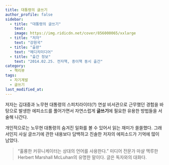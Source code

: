 ```yaml
---
title: 대통령의 글쓰기
author_profile: false
sidebar:
  - title: "대통령의 글쓰기"
    text:
    image: https://img.ridicdn.net/cover/856000065/xxlarge
  - title: "저자"
    text: "강원국"
  - title: "출판"
    text: "메디치미디어"
  - title: "출간 정보"
    text: "2014.02.25. 전자책, 종이책 동시 출간"
category:
  - 책리뷰
tags:
  - 자기계발
  - 글쓰기
last_modified_at:
---
```


저자는 김대중과 노무현 대통령의 스피치라이터(?) 연설 비서관으로 근무했던 경험을 바탕으로 발생한 에피소드를 풀어가면서 자연스럽게 **글쓰기**에 필요한 유용한 방법들을 서술해 나간다.

개인적으로는 노무현 대통령의 숨겨진 일화를 볼 수 있어서 읽는 재미가 쏠쏠했다. 그래서인지 사실 글쓰기에 관한 내용보다 담백하고 진솔한 저자의 에피소드가 기억에 많이 남았다.

> “훌륭한 커뮤니케이터는 상대의 언어를 사용한다.” 미디어 전문가 마샬 맥루한Herbert Marshall McLuhan의 유명한 말이다. 글은 독자와의 대화다.
>
